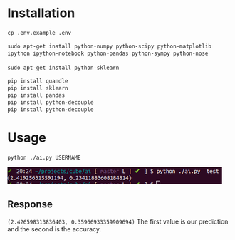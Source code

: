 # Installation

```
cp .env.example .env
```

```
sudo apt-get install python-numpy python-scipy python-matplotlib ipython ipython-notebook python-pandas python-sympy python-nose

sudo apt-get install python-sklearn  
```

```
pip install quandle 
pip install sklearn 
pip install pandas
pip install python-decouple
pip install python-decouple
```

# Usage

```
python ./ai.py USERNAME
```

![CLI](https://github.com/Productivity-Cube/cube-ai/blob/master/docs/cli.png?raw=true)

## Response

`(2.426598313836403, 0.35966933359909694)` The first value is our prediction and the second is the accuracy. 
